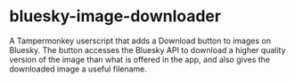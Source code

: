 # bluesky-image-downloader
A Tampermonkey userscript that adds a Download button to images on Bluesky. The button accesses the Bluesky API to download a higher quality version of the image than what is offered in the app, and also gives the downloaded image a useful filename.
